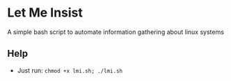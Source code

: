 # Let Me Insist
A simple bash script to automate information gathering about linux systems
## Help
* Just run: `chmod +x lmi.sh; ./lmi.sh`
